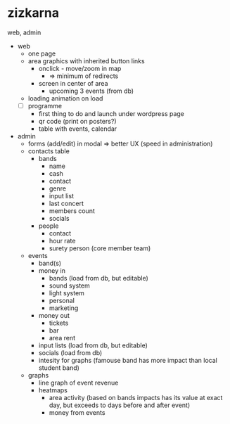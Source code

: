 # zizkarna
web, admin

- web
  - one page
  - area graphics with inherited button links
    - onclick - move/zoom in map
      - => minimum of redirects
    - screen in center of area
      - upcoming 3 events (from db)
   - loading animation on load
   - [ ] programme
      - first thing to do and launch under wordpress page
      - qr code (print on posters?)
      - table with events, calendar
- admin
  - forms (add/edit) in modal => better UX (speed in administration)
  - contacts table
    - bands
      - name
      - cash
      - contact
      - genre
      - input list
      - last concert
      - members count
      - socials
    - people
      - contact
      - hour rate
      - surety person (core member team)
  - events
    - band(s)
    - money in
      - bands (load from db, but editable)
      - sound system
      - light system
      - personal
      - marketing
    - money out
      - tickets
      - bar
      - area rent
    - input lists (load from db, but editable)
    - socials (load from db)
    - intesity for graphs (famouse band has more impact than local student band)
  - graphs
    - line graph of event revenue
    - heatmaps
      - area activity (based on bands impacts has its value at exact day, but exceeds to days before and after event)
      - money from events
